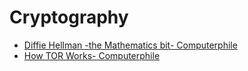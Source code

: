 # Cryptography

- [Diffie Hellman -the Mathematics bit- Computerphile](https://youtu.be/Yjrfm_oRO0w)
- [How TOR Works- Computerphile](https://youtu.be/QRYzre4bf7I)
